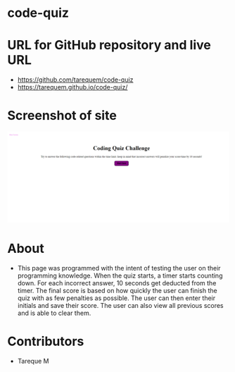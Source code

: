 # code-quiz

# URL for GitHub repository and live URL
* https://github.com/tarequem/code-quiz
* https://tarequem.github.io/code-quiz/

# Screenshot of site
![screenshot](/snapshot.png)

# About
* This page was programmed with the intent of testing the user on their programming knowledge. When the quiz starts, a timer starts counting down. For each incorrect answer, 10 seconds get deducted from the timer. The final score is based on how quickly the user can finish the quiz with as few penalties as possible. The user can then enter their initials and save their score. The user can also view all previous scores and is able to clear them. 

# Contributors 
* Tareque M